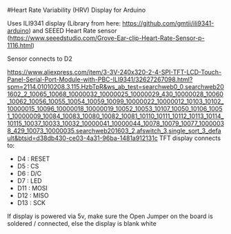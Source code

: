 #Heart Rate Variability (HRV) Display for Arduino

Uses ILI9341 display (Library from here: https://github.com/gmtii/ili9341-arduino) and SEEED Heart Rate sensor (https://www.seeedstudio.com/Grove-Ear-clip-Heart-Rate-Sensor-p-1116.html)

Sensor connects to D2

https://www.aliexpress.com/item/3-3V-240x320-2-4-SPI-TFT-LCD-Touch-Panel-Serial-Port-Module-with-PBC-ILI9341/32627267098.html?spm=2114.01010208.3.115.HzbTpR&ws_ab_test=searchweb0_0,searchweb201602_2_10065_10068_10000032_10000025_10000029_430_10000028_10060_10062_10056_10055_10054_10059_10099_10000022_10000012_10103_10102_10000015_10096_10000018_10000019_10052_10053_10107_10050_10106_10051_10000009_10084_10083_10080_10082_10081_10110_10111_10112_10113_10114_10115_10037_10033_10032_10000041_10000044_10078_10079_10077_10000038_429_10073_10000035,searchweb201603_2,afswitch_3,single_sort_3_default&btsid=d38db430-ce03-4a31-96ba-1481a912131c
TFT display connects to:

* D4 : RESET
* D5 : CS
* D6 : D/C
* D7 : LED
* D11 : MOSI
* D12 : MISO
* D13 : SCK

If display is powered via 5v, make sure the Open Jumper on the board is soldered / connected, else the display is blank white
